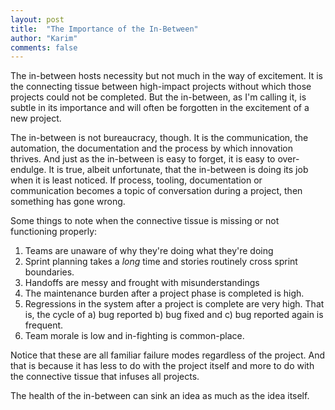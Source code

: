 ```yaml
---
layout: post
title:  "The Importance of the In-Between"
author: "Karim"
comments: false
---
```


The in-between hosts necessity but not much in the way of excitement.  It is the connecting tissue between high-impact projects without which those projects could not be completed.  But the in-between, as I'm calling it, is subtle in its importance and will often be forgotten in the excitement of a new project.

The in-between is not bureaucracy, though.  It is the communication, the automation, the documentation and the process by which innovation thrives. And just as the in-between is easy to forget, it is easy to over-endulge.  It is true, albeit unfortunate, that the in-between is doing its job when it is least noticed.  If process, tooling, documentation or communication becomes a topic of conversation during a project, then something has gone wrong.  

Some things to note when the connective tissue is missing or not functioning properly:

1. Teams are unaware of why they're doing what they're doing
2. Sprint planning takes a *long* time and stories routinely cross sprint boundaries.
3. Handoffs are messy and frought with misunderstandings
4. The maintenance burden after a project phase is completed is high.
5. Regressions in the system after a project is complete are very high.  That is, the cycle of a) bug reported b) bug fixed and c) bug reported again is frequent.
6. Team morale is low and in-fighting is common-place.

Notice that these are all familiar failure modes regardless of the project.  And that is because it has less to do with the project itself and more to do with the connective tissue that infuses all projects.  

The health of the in-between can sink an idea as much as the idea itself.


